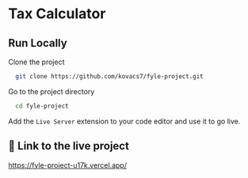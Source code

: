 
# Tax Calculator






## Run Locally

Clone the project

```bash
  git clone https://github.com/kovacs7/fyle-project.git
```

Go to the project directory

```bash
  cd fyle-project
```

Add the `Live Server` extension to your code editor and use it to go live.



## 🔗 Link to the live project
https://fyle-project-u17k.vercel.app/
